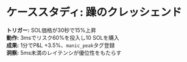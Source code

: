 # ケーススタディ: 躁のクレッシェンド

**トリガー:** SOL価格が30秒で15%上昇  
**動作:** 3msでリスク60%を投入し10 SOLを購入  
**成果:** 1分でP&L +3.5%、`manic_peak`タグ登録  
**洞察:** 5ms未満のレイテンシが優位性をもたらす  
